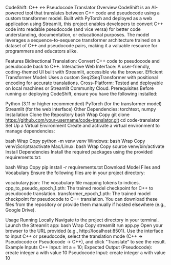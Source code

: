 CodeShift: C++ ↔ Pseudocode Translator
Overview
CodeShift is an AI-powered tool that translates between C++ code and pseudocode using a custom transformer model. Built with PyTorch and deployed as a web application using Streamlit, this project enables developers to convert C++ code into readable pseudocode (and vice versa) for better code understanding, documentation, or educational purposes. The model leverages a sequence-to-sequence transformer architecture trained on a dataset of C++ and pseudocode pairs, making it a valuable resource for programmers and educators alike.

Features
Bidirectional Translation: Convert C++ code to pseudocode and pseudocode back to C++.
Interactive Web Interface: A user-friendly, coding-themed UI built with Streamlit, accessible via the browser.
Efficient Transformer Model: Uses a custom Seq2SeqTransformer with positional encoding for accurate translations.
Cross-Platform: Tested and deployable on local machines or Streamlit Community Cloud.
Prerequisites
Before running or deploying CodeShift, ensure you have the following installed:

Python (3.11 or higher recommended)
PyTorch (for the transformer model)
Streamlit (for the web interface)
Other Dependencies: torchtext, numpy
Installation
Clone the Repository
bash
Wrap
Copy
git clone https://github.com/your-username/code-translator.git
cd code-translator
Set Up a Virtual Environment
Create and activate a virtual environment to manage dependencies:

bash
Wrap
Copy
python -m venv venv
Windows:
bash
Wrap
Copy
venv\Scripts\activate
Mac/Linux:
bash
Wrap
Copy
source venv/bin/activate
Install Dependencies
Install the required packages using the provided requirements.txt:

bash
Wrap
Copy
pip install -r requirements.txt
Download Model Files and Vocabulary
Ensure the following files are in your project directory:

vocabulary.json: The vocabulary file mapping tokens to indices.
cpp_to_pseudo_epoch_1.pth: The trained model checkpoint for C++ to pseudocode translation.
transformer_epoch_1.pth: The trained model checkpoint for pseudocode to C++ translation.
You can download these files from the repository or provide them manually if hosted elsewhere (e.g., Google Drive).

Usage
Running Locally
Navigate to the project directory in your terminal.
Launch the Streamlit app:
bash
Wrap
Copy
streamlit run app.py
Open your browser to the URL provided (e.g., http://localhost:8501).
Use the interface to input C++ or pseudocode, select the translation mode (C++ → Pseudocode or Pseudocode → C++), and click "Translate" to see the result.
Example Inputs
C++ Input: int a = 10;
Expected Output (Pseudocode): create integer a with value 10
Pseudocode Input: create integer a with value 10
